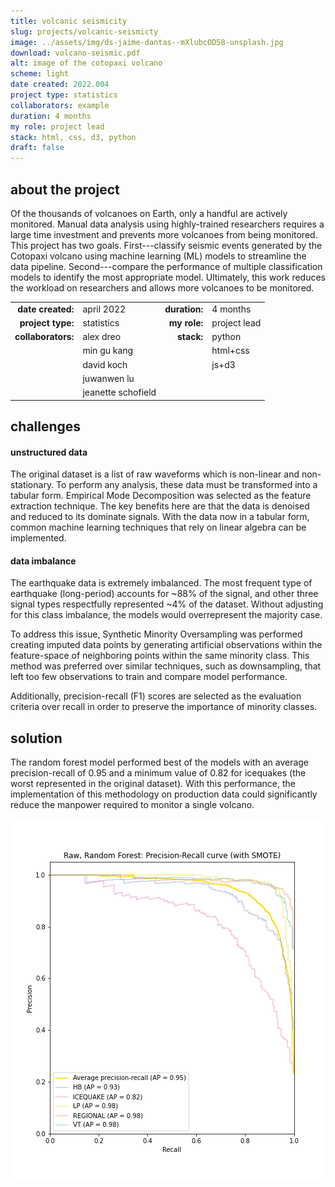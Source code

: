 ```yaml
---
title: volcanic seismicity
slug: projects/volcanic-seismicty
image: ../assets/img/ds-jaime-dantas--mXlubcOD58-unsplash.jpg
download: volcano-seismic.pdf
alt: image of the cotopaxi volcano
scheme: light
date created: 2022.004
project type: statistics
collaborators: example
duration: 4 months
my role: project lead
stack: html, css, d3, python
draft: false
---
```


## about the project

Of the thousands of volcanoes on Earth, only a handful are actively monitored. Manual data analysis using highly-trained researchers requires a large time investment and prevents more volcanoes from being monitored. This project has two goals. First---classify seismic events generated by the Cotopaxi volcano using machine learning (ML) models to streamline the data pipeline. Second---compare the performance of multiple classification models to identify the most appropriate model. Ultimately, this work reduces the workload on researchers and allows more volcanoes to be monitored.

|                    |                    |                |               |
| -----------------: | :----------------- | -------------: | :------------ |
| **date created:**  | april 2022         | **duration:**  | 4 months      |
| **project type:**  | statistics         | **my role:**   | project lead  |
| **collaborators:** | alex dreo          | **stack:**     | python        |
|                    | min gu kang        |                | html+css      |
|                    | david koch         |                | js+d3         |
|                    | juwanwen lu        |                |               |
|                    | jeanette schofield |                |               |

## challenges

#### unstructured data

The original dataset is a list of raw waveforms which is non-linear and non-stationary. To perform any analysis, these data must be transformed into a tabular form. Empirical Mode Decomposition was selected as the feature extraction technique. The key benefits here are that the data is denoised and reduced to its dominate signals. With the data now in a tabular form, common machine learning techniques that rely on linear algebra can be implemented.

#### data imbalance

The earthquake data is extremely imbalanced. The most frequent type of earthquake (long-period) accounts for ~88% of the signal, and other three signal types respectfully represented ~4% of the dataset. Without adjusting for this class imbalance, the models would overrepresent the majority case.

To address this issue, Synthetic Minority Oversampling was performed creating imputed data points by generating artificial observations within the feature-space of neighboring points within the same minority class. This method was preferred over similar techniques, such as downsampling, that left too few observations to train and compare model performance. 

Additionally, precision-recall (F1) scores are selected as the evaluation criteria over recall in order to preserve the importance of minority classes.


## solution

The random forest model performed best of the models with an average precision-recall of 0.95 and a minimum value of 0.82 for icequakes (the worst represented in the original dataset). With this performance, the implementation of this methodology on production data could significantly reduce the manpower required to monitor a single volcano.

![final performance of the models showing an average precision-recall score of 0.95](./volcano-seismic/pr-rf-smote.png)
